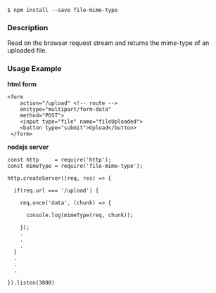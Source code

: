  `$ npm install --save file-mime-type`

### Description

Read on the browser request stream and returns the mime-type of an uploaded file.

### Usage Example

**html form**
```
<form 
    action="/upload" <!-- route -->
    enctype="multipart/form-data"
    method="POST">
    <input type="file" name="fileUploaded">
    <button type="submit">Upload</button>
 </form>
```

**nodejs server**
```
const http     = require('http');
const mimeType = require('file-mime-type');

http.createServer((req, res) => {

  if(req.url === '/upload') {

    req.once('data', (chunk) => {

      console.log(mimeType(req, chunk));

    });
    .
    .
    .
  }
  .
  .
  .

}).listen(3000)
```